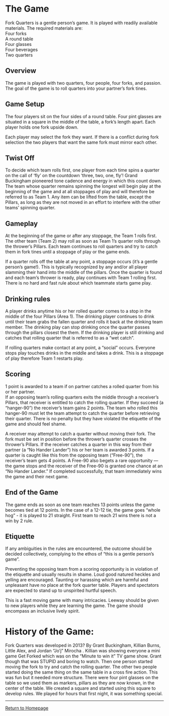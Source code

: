 # The Game
Fork Quarters is a gentle person’s game. It is played with readily available materials. The required materials are:  
Four forks  
A round table  
Four glasses  
Four beverages  
Two quarters  

## Overview  
The game is played with two quarters, four people, four forks, and passion. The goal of the game is to roll quarters into your partner’s fork tines.  

## Game Setup  
The four players sit on the four sides of a round table. Four pint glasses are situated in a square in the middle of the table, a fork’s length apart. Each player holds one fork upside down.  

Each player may select the fork they want. If there is a conflict during fork selection the two players that want the same fork must mirror each other.  

## Twist Off  
To decide which team rolls first, one player from each time spins a quarter on the call of ‘fly’ on the countdown ‘three, two, one, fly’! Grand Buckingham pioneered tone cadence and energy in which this count down. The team whose quarter remains spinning the longest will begin play at the beginning of the game and at all stoppages of play and will therefore be referred to as Team 1. Any item can be lifted from the table, except the Pillars, as long as they are not moved in an effort to interfere with the other teams’ spinning quarter.  

## Gameplay  
At the beginning of the game or after any stoppage, the Team 1 rolls first. The other team (Team 2) may roll as soon as Team 1’s quarter rolls through the thrower’s Pillars. Each team continues to roll quarters and try to catch them in fork tines until a stoppage of play or the game ends.  

If a quarter rolls off the table at any point, a stoppage occurs (it’s a gentle person’s game!). This is typically recognized by any and/or all player slamming their hand into the middle of the pillars. Once the quarter is found and each team’s thrower is ready, play continues with Team 1 rolling first. There is no hard and fast rule about which teammate  starts game play.  

## Drinking rules  
A player drinks anytime his or her rolled quarter comes to a stop in the middle of the four Pillars (Area 1). The drinking player continues to drink until their team grabs the fallen quarter and rolls it back at the drinking team member. The drinking play can stop drinking once the quarter passes through the pillars closest the them. If the drinking player is still drinking and catches that rolling quarter that is referred to as a “wet catch”.  

If rolling quarters make contact at any point, a “social” occurs. Everyone stops play touches drinks in the middle and takes a drink. This is a stoppage of play therefore Team 1 restarts play.  

## Scoring  
1 point is awarded to a team if on partner catches a rolled quarter from his or her partner.  
If an opposing team’s rolling quarters exits the middle through a receiver’s Pillars, that receiver is entitled to catch the rolling quarter. If they succeed (a “hanger-90”) the receiver’s team gains 2 points. The team who rolled this hanger-90 must let the team attempt to catch the quarter before retrieving their quarter. There is no penalty but they have violated the etiquette of the game and should feel shame.  

A receiver may attempt to catch a quarter without moving their fork. The fork must be set in position before the thrower’s quarter crosses the thrower’s Pillars. If the receiver catches a quarter in this way from their partner (a “No Hander Lander”) his or her team is awarded 3 points. If a quarter is caught like this from the opposing team (“Free-90”), the receiver’s team gets 4 points. A Free-90 also begets a rare opportunity — the game stops and the receiver of the Free-90 is granted one chance at an “No Hander Lander.” If completed successfully, that team immediately wins the game and their next game.  

## End of the Game  
The game ends as soon as one team reaches 13 points unless the game becomes tied at 12 points. In the case of a 12-12 tie, the game goes “whole hog” - it is played to 21 straight. First team to reach 21 wins there is not a win by 2 rule.  

## Etiquette  
If any ambiguities in the rules are encountered, the outcome should be decided collectively, complying to the ethos of “this is a gentle person’s game”.  

Preventing the opposing team from a scoring opportunity is in violation of the etiquette and usually results in shame.
Loud good natured heckles and yelling are encouraged. Taunting or harassing which are harmful and unpleasant have no place at the fork quarter table. Players and spectators are expected to stand up to unspirited hurtful speech.  

This is a fast moving game with many intricacies. Leeway should be given to new players while they are learning the game.
The game should encompass an inclusive lively spirit.  

# History of the Game:  

Fork Quarters was developed in 2013? By Grant Buckingham, Killian Burns, Little Alex, and Jordan “Jo’j” Mirocha . Killian was showing everyone a mini game Get Forked which was on the “Minute to win it” TV game show. Grant though that was STUPID and boring to watch. Then one person started moving the fork to try and catch the rolling quarter. The other two people started doing the same thing on the same table in a cross fire action. This was fun but it needed more structure. There were four pint glasses on the table so we used them as markers, pillars as they are now known, in the center of the table. We created a square and started using this square to develop rules. We played for hours that first night, it was something special.  

------
[Return to Homepage](https://forkquarters.github.io/game)

